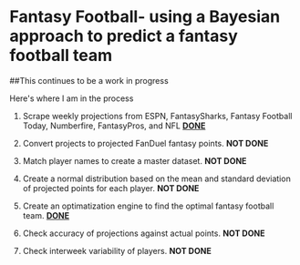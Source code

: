 # Fantasy Football- using a Bayesian approach to predict a fantasy football team

##This continues to be a work in progress

Here's where I am in the process

1. Scrape weekly projections from ESPN, FantasySharks, Fantasy Football Today, Numberfire, FantasyPros, and NFL [**DONE**](https://github.com/kimkraunz/fantasy_football/tree/master/R_scripts/projections)

2. Convert projects to projected FanDuel fantasy points. **NOT DONE**

3. Match player names to create a master dataset.  **NOT DONE**

4. Create a normal distribution based on the mean and standard deviation of projected points for each player. **NOT DONE**

5. Create an optimatization engine to find the optimal fantasy football team.  [**DONE**](https://github.com/kimkraunz/fantasy_football/blob/master/R_scripts/Optimizer.R)

6. Check accuracy of projections against actual points.  **NOT DONE**

7. Check interweek variability of players.  **NOT DONE**
